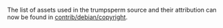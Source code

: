 The list of assets used in the trumpsperm source and their attribution can now be found in [contrib/debian/copyright](../contrib/debian/copyright).
